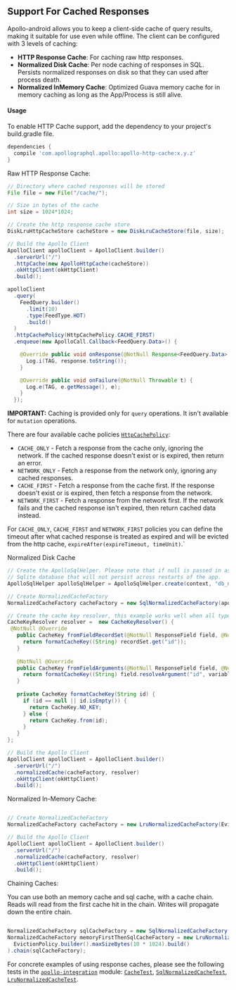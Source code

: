 <h2 id="cache-policy">Support For Cached Responses</h2>

Apollo-android allows you to keep a client-side cache of query results, making it suitable for use even while offline.
The client can be configured with 3 levels of caching:

- **HTTP Response Cache**: For caching raw http responses.
- **Normalized Disk Cache**: Per node caching of responses in SQL. Persists normalized responses on disk so that they can used after process death. 
- **Normalized InMemory Cache**: Optimized Guava memory cache for in memory caching as long as the App/Process is still alive.  

#### Usage

To enable HTTP Cache support, add the dependency to your project's build.gradle file.

```groovy
dependencies {
  compile 'com.apollographql.apollo:apollo-http-cache:x.y.z'
}
```

Raw HTTP Response Cache:

```java
// Directory where cached responses will be stored
File file = new File("/cache/");

// Size in bytes of the cache
int size = 1024*1024;

// Create the http response cache store
DiskLruHttpCacheStore cacheStore = new DiskLruCacheStore(file, size); 

// Build the Apollo Client
ApolloClient apolloClient = ApolloClient.builder()
  .serverUrl("/")
  .httpCache(new ApolloHttpCache(cacheStore))
  .okHttpClient(okHttpClient)
  .build();

apolloClient
  .query(
    FeedQuery.builder()
      .limit(10)
      .type(FeedType.HOT)
      .build()
  )
  .httpCachePolicy(HttpCachePolicy.CACHE_FIRST)
  .enqueue(new ApolloCall.Callback<FeedQuery.Data>() {

    @Override public void onResponse(@NotNull Response<FeedQuery.Data> dataResponse) {
      Log.i(TAG, response.toString());
    }

    @Override public void onFailure(@NotNull Throwable t) {
      Log.e(TAG, e.getMessage(), e);
    }
  }); 
```

**IMPORTANT:** Caching is provided only for `query` operations. It isn't available for `mutation` operations.

There are four available cache policies [`HttpCachePolicy`](https://github.com/apollographql/apollo-android/blob/master/apollo-api/src/main/java/com/apollographql/apollo/api/cache/http/HttpCachePolicy.java):

- `CACHE_ONLY` - Fetch a response from the cache only, ignoring the network. If the cached response doesn't exist or is expired, then return an error.
- `NETWORK_ONLY` - Fetch a response from the network only, ignoring any cached responses.
- `CACHE_FIRST` - Fetch a response from the cache first. If the response doesn't exist or is expired, then fetch a response from the network.
- `NETWORK_FIRST` - Fetch a response from the network first. If the network fails and the cached response isn't expired, then return cached data instead.

For `CACHE_ONLY`, `CACHE_FIRST` and `NETWORK_FIRST` policies you can define the timeout after what cached response is treated as expired and will be evicted from the http cache, `expireAfter(expireTimeout, timeUnit)`.`

Normalized Disk Cache
```java
// Create the ApolloSqlHelper. Please note that if null is passed in as the name, you will get an in-memory
// Sqlite database that will not persist across restarts of the app.
ApolloSqlHelper apolloSqlHelper = ApolloSqlHelper.create(context, "db_name");

// Create NormalizedCacheFactory
NormalizedCacheFactory cacheFactory = new SqlNormalizedCacheFactory(apolloSqlHelper);

// Create the cache key resolver, this example works well when all types have globally unique ids.
CacheKeyResolver resolver =  new CacheKeyResolver() {
 @NotNull @Override
   public CacheKey fromFieldRecordSet(@NotNull ResponseField field, @NotNull Map<String, Object> recordSet) {
     return formatCacheKey((String) recordSet.get("id"));
   }
 
   @NotNull @Override
   public CacheKey fromFieldArguments(@NotNull ResponseField field, @NotNull Operation.Variables variables) {
     return formatCacheKey((String) field.resolveArgument("id", variables));
   }
 
   private CacheKey formatCacheKey(String id) {
     if (id == null || id.isEmpty()) {
       return CacheKey.NO_KEY;
     } else {
       return CacheKey.from(id);
     }
   }
};

// Build the Apollo Client
ApolloClient apolloClient = ApolloClient.builder()
  .serverUrl("/")
  .normalizedCache(cacheFactory, resolver)
  .okHttpClient(okHttpClient)
  .build();
```

Normalized In-Memory Cache:
```java

// Create NormalizedCacheFactory
NormalizedCacheFactory cacheFactory = new LruNormalizedCacheFactory(EvictionPolicy.builder().maxSizeBytes(10 * 1024).build());

// Build the Apollo Client
ApolloClient apolloClient = ApolloClient.builder()
  .serverUrl("/")
  .normalizedCache(cacheFactory, resolver)
  .okHttpClient(okHttpClient)
  .build();

```

Chaining Caches:

You can use both an memory cache and sql cache, with a cache chain. Reads will read from the first cache
hit in the chain. Writes will propagate down the entire chain.

```java

NormalizedCacheFactory sqlCacheFactory = new SqlNormalizedCacheFactory(apolloSqlHelper)
NormalizedCacheFactory memoryFirstThenSqlCacheFactory = new LruNormalizedCacheFactory(
  EvictionPolicy.builder().maxSizeBytes(10 * 1024).build()
).chain(sqlCacheFactory);

```

For concrete examples of using response caches, please see the following tests in the [`apollo-integration`](https://github.com/apollographql/apollo-android/tree/master/apollo-integration/src/test/java/com/apollographql/apollo) module:
[`CacheTest`](https://github.com/apollographql/apollo-android/blob/master/apollo-integration/src/test/java/com/apollographql/apollo/HttpCacheTest.java), [`SqlNormalizedCacheTest`](https://github.com/apollographql/apollo-android/blob/master/apollo-integration/src/test/java/com/apollographql/apollo/NormalizedCacheTestCase.java), [`LruNormalizedCacheTest`](https://github.com/apollographql/apollo-android/blob/master/apollo-integration/src/test/java/com/apollographql/apollo/NormalizedCacheTestCase.java). 
